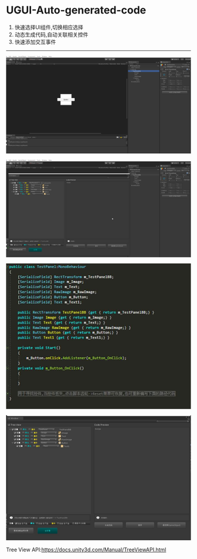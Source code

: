 # UGUI-Auto-generated-code
1. 快速选择UI组件,切换相应选择
2. 动态生成代码,自动关联相关控件
3. 快速添加交互事件

---

![](Img/1.gif)



![](Img/2.gif)



![](Img/1.jpg)

![](Img/2.jpg)



Tree View API:https://docs.unity3d.com/Manual/TreeViewAPI.html

